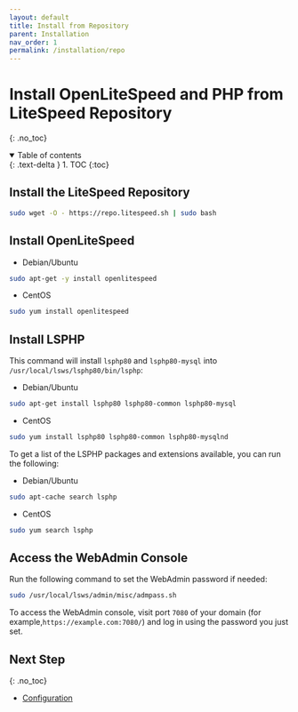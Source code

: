 ```yaml
---
layout: default
title: Install from Repository
parent: Installation
nav_order: 1
permalink: /installation/repo
---
```


# Install OpenLiteSpeed and PHP from LiteSpeed Repository
{: .no_toc} 

<details open markdown="block">
  <summary>
    Table of contents
  </summary>
  {: .text-delta }
1. TOC
{:toc}

</details>

## Install the LiteSpeed Repository

```bash
sudo wget -O - https://repo.litespeed.sh | sudo bash
```

## Install OpenLiteSpeed

- Debian/Ubuntu
```bash
sudo apt-get -y install openlitespeed
```
- CentOS
```bash
sudo yum install openlitespeed
```

## Install LSPHP

This command will install `lsphp80` and `lsphp80-mysql` into `/usr/local/lsws/lsphp80/bin/lsphp`:

- Debian/Ubuntu
```bash
sudo apt-get install lsphp80 lsphp80-common lsphp80-mysql
```
- CentOS
```bash
sudo yum install lsphp80 lsphp80-common lsphp80-mysqlnd
```

To get a list of the LSPHP packages and extensions available, you can run the following:

- Debian/Ubuntu
```bash
sudo apt-cache search lsphp
```
- CentOS
```bash
sudo yum search lsphp
```

## Access the WebAdmin Console

Run the following command to set the WebAdmin password if needed:
```bash
sudo /usr/local/lsws/admin/misc/admpass.sh
```
To access the WebAdmin console, visit port `7080` of your domain (for example,`https://example.com:7080/`) and log in using the password you just set. 

## Next Step
{: .no_toc} 

- [Configuration](/configuration)
